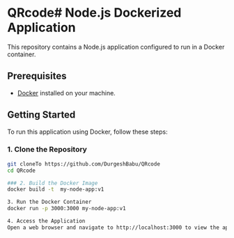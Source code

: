 # QRcode# Node.js Dockerized Application

This repository contains a Node.js application configured to run in a Docker container.

## Prerequisites

- [Docker](https://www.docker.com/get-started) installed on your machine.

## Getting Started

To run this application using Docker, follow these steps:

### 1. Clone the Repository

```bash
git cloneTo https://github.com/DurgeshBabu/QRcode
cd QRcode

### 2. Build the Docker Image
docker build -t  my-node-app:v1

3. Run the Docker Container
docker run -p 3000:3000 my-node-app:v1

4. Access the Application
Open a web browser and navigate to http://localhost:3000 to view the application.
